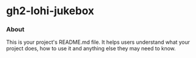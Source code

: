 gh2-lohi-jukebox
================

### About

This is your project's README.md file. It helps users understand what your
project does, how to use it and anything else they may need to know.